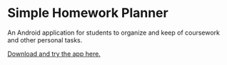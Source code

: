 # Simple Homework Planner
An Android application for students to organize and keep of coursework and other personal tasks.

[Download and try the app here.](https://play.google.com/store/apps/details?id=com.kevinvelcich.hwplanner)
